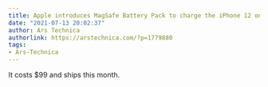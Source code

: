 ```yaml
---
title: Apple introduces MagSafe Battery Pack to charge the iPhone 12 on the go
date: "2021-07-13 20:02:37"
author: Ars Technica
authorlink: https://arstechnica.com/?p=1779880
tags:
- Ars-Technica
---
```

It costs $99 and ships this month.